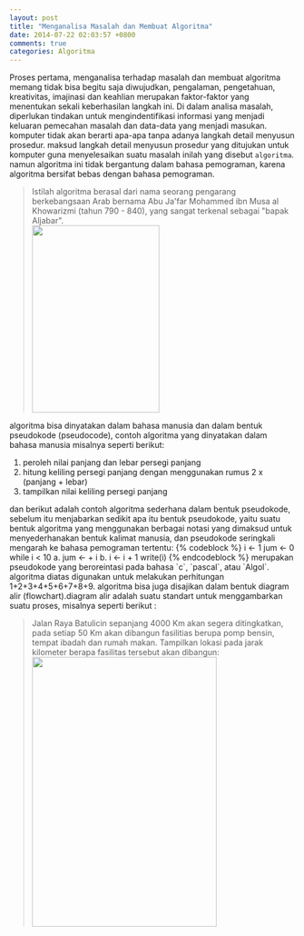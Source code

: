 ```yaml
---
layout: post
title: "Menganalisa Masalah dan Membuat Algoritma"
date: 2014-07-22 02:03:57 +0800
comments: true
categories: Algoritma
---
```

Proses pertama, menganalisa terhadap masalah dan membuat algoritma memang tidak bisa begitu saja diwujudkan, pengalaman, pengetahuan, kreativitas, imajinasi dan keahlian merupakan faktor-faktor yang menentukan sekali keberhasilan langkah ini. Di dalam analisa masalah, diperlukan tindakan untuk mengindentifikasi informasi yang menjadi keluaran pemecahan masalah dan data-data yang menjadi masukan.
komputer tidak akan berarti apa-apa tanpa adanya langkah detail menyusun prosedur. maksud langkah detail menyusun prosedur  yang ditujukan untuk komputer guna menyelesaikan suatu masalah inilah yang disebut `algoritma`. namun algoritma ini tidak bergantung dalam bahasa pemograman, karena algoritma bersifat bebas dengan bahasa pemograman.
<blockquote>
Istilah algoritma berasal dari nama seorang pengarang berkebangsaan Arab bernama Abu Ja'far Mohammed ibn Musa al Khowarizmi (tahun 790 - 840), yang sangat terkenal sebagai "bapak Aljabar".<br>
<image src="http://retrieved.github.io/images/alkhuarizmi.jpg" align="middle" width="224" height="330"> 
</blockquote>
algoritma bisa dinyatakan dalam bahasa manusia dan dalam bentuk pseudokode (pseudocode), contoh algoritma yang dinyatakan dalam bahasa manusia misalnya seperti berikut:
<ol>
<li>peroleh nilai panjang dan lebar persegi panjang</li>
<li>hitung keliling persegi panjang dengan menggunakan rumus 2 x (panjang + lebar)</li>
<li>tampilkan nilai keliling persegi panjang</li>
</ol>
dan berikut adalah contoh algoritma sederhana dalam bentuk pseudokode, sebelum itu menjabarkan sedikit apa itu bentuk pseudokode, yaitu suatu bentuk algoritma yang menggunakan berbagai notasi yang dimaksud untuk menyederhanakan bentuk kalimat manusia, dan pseudokode seringkali mengarah ke bahasa pemograman tertentu:
{% codeblock %}
i <- 1
jum <- 0
while i < 10
a. jum <- + i
b. i <- i + 1
write(i)
{% endcodeblock %}
merupakan pseudokode yang beroreintasi pada bahasa `c`, `pascal`, atau `Algol`. algoritma diatas digunakan untuk melakukan perhitungan 1+2+3+4+5+6+7+8+9.
algoritma bisa juga disajikan dalam bentuk diagram alir (flowchart).diagram alir adalah suatu standart untuk menggambarkan suatu proses, misalnya seperti berikut :
<blockquote>
Jalan Raya Batulicin sepanjang 4000 Km akan segera ditingkatkan, pada setiap 50 Km akan dibangun fasilitias berupa pomp bensin, tempat ibadah dan rumah makan. Tampilkan lokasi pada jarak kilometer berapa fasilitas tersebut akan dibangun:
<image src="http://retrieved.github.io/images/flw.jpg" align="middle" width="325" height="475">
</blockquote>

